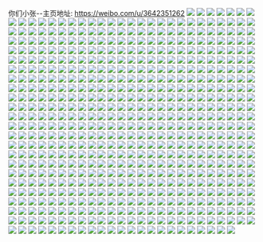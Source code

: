 你们小张--主页地址: https://weibo.com/u/3642351262 
![](https://wx4.sinaimg.cn/mw2000/d919de9ely1h9iopdka0nj20wi1lswrq.jpg) 
![](https://wx4.sinaimg.cn/mw2000/d919de9ely1h9iopeco3ej20wi1lsk3x.jpg) 
![](https://wx4.sinaimg.cn/mw2000/d919de9ely1h9iopf83y9j20wi1ls7fy.jpg) 
![](https://wx4.sinaimg.cn/mw2000/d919de9ely1h9iopg7lqmj20wi1ls7ft.jpg) 
![](https://wx4.sinaimg.cn/mw2000/d919de9ely1h9iopcw3saj20wi1lsam8.jpg) 
![](https://wx4.sinaimg.cn/mw2000/d919de9ely1h8t76ad8pej20wi17ck54.jpg) 
![](https://wx4.sinaimg.cn/mw2000/d919de9ely1h8t76a1gpej20wh17bdt7.jpg) 
![](https://wx4.sinaimg.cn/mw2000/d919de9ely1h8iuj8st7zj20nl0iv42o.jpg) 
![](https://wx4.sinaimg.cn/mw2000/d919de9ely1h8iuj92zuxj20md0hvgpm.jpg) 
![](https://wx4.sinaimg.cn/mw2000/d919de9ely1h8iuj9h9ohj20mh0hzdk1.jpg) 
![](https://wx4.sinaimg.cn/mw2000/d919de9ely1h8iuj9shrjj20nv0j30xk.jpg) 
![](https://wx4.sinaimg.cn/mw2000/d919de9ely1h8gilq0b5cj20wi17cqci.jpg) 
![](https://wx4.sinaimg.cn/mw2000/d919de9ely1h8gilqbrn5j213b1gfdve.jpg) 
![](https://wx4.sinaimg.cn/mw2000/d919de9ely1h8gilpoxhij21591j0h2z.jpg) 
![](https://wx4.sinaimg.cn/mw2000/d919de9ely1h8gilqp1m0j20yu1agnbd.jpg) 
![](https://wx4.sinaimg.cn/mw2000/d919de9ely1h8fe8vw58vj20wi0win6y.jpg) 
![](https://wx4.sinaimg.cn/mw2000/d919de9ely1h8fe8v9d6kj22c02c07wk.jpg) 
![](https://wx4.sinaimg.cn/mw2000/d919de9ely1h6njcntbbyj22c02c0x6p.jpg) 
![](https://wx4.sinaimg.cn/mw2000/d919de9ely1h6njcek4i7j22c02c0hdu.jpg) 
![](https://wx4.sinaimg.cn/mw2000/d919de9ely1h6njchrmhhj22c02c0e82.jpg) 
![](https://wx4.sinaimg.cn/mw2000/d919de9ely1h6njcio7bzj22c02c01ky.jpg) 
![](https://wx4.sinaimg.cn/mw2000/d919de9ely1h6njcgpxasj22c02c0u0y.jpg) 
![](https://wx4.sinaimg.cn/mw2000/d919de9ely1h6njcjgad9j22c02c0u0x.jpg) 
![](https://wx4.sinaimg.cn/mw2000/d919de9ely1h6njckebgpj22c02c04qq.jpg) 
![](https://wx4.sinaimg.cn/mw2000/d919de9ely1h6njcldm49j22c02c04qq.jpg) 
![](https://wx4.sinaimg.cn/mw2000/d919de9ely1h6njcfnc66j22c02c01ky.jpg) 
![](https://wx4.sinaimg.cn/mw2000/d919de9ely1h6njcm7nf8j22c02c0x6p.jpg) 
![](https://wx4.sinaimg.cn/mw2000/d919de9ely1h6njcmyd0kj22c02c0hdt.jpg) 
![](https://wx4.sinaimg.cn/mw2000/d919de9ely1h6njcopzflj22c02c01ky.jpg) 
![](https://wx4.sinaimg.cn/mw2000/d919de9ely1h61vrnkfl7j20u00u00so.jpg) 
![](https://wx4.sinaimg.cn/mw2000/d919de9ely1h5zgrwx03wj20v71557nh.jpg) 
![](https://wx4.sinaimg.cn/mw2000/d919de9ely1h5zgrwfd39j20wg16swzb.jpg) 
![](https://wx4.sinaimg.cn/mw2000/d919de9ely1h5zgrxajhrj20wi16uqoh.jpg) 
![](https://wx4.sinaimg.cn/mw2000/d919de9ely1h5zgrxo1a4j20wi16udyu.jpg) 
![](https://wx4.sinaimg.cn/mw2000/d919de9ely1h5x7mthfz5j22ax340am0.jpg) 
![](https://wx4.sinaimg.cn/mw2000/d919de9ely1h5x7msmj34j22bh340e83.jpg) 
![](https://wx4.sinaimg.cn/mw2000/d919de9ely1h5ki2mu240j20wi0wiwkr.jpg) 
![](https://wx4.sinaimg.cn/mw2000/d919de9ely1h5ki2mecqbj20wi0wik1p.jpg) 
![](https://wx4.sinaimg.cn/mw2000/d919de9ely1h5ki2lzssdj20wi0wiwnn.jpg) 
![](https://wx4.sinaimg.cn/mw2000/d919de9ely1h5ki2iq00dj20to144qeh.jpg) 
![](https://wx4.sinaimg.cn/mw2000/d919de9ely1h5fs33q5jzj20sg0lbdle.jpg) 
![](https://wx4.sinaimg.cn/mw2000/d919de9ely1h5elxcfd9tj20wi0iak23.jpg) 
![](https://wx4.sinaimg.cn/mw2000/d919de9ely1h5elxczuolj20wi0iak15.jpg) 
![](https://wx4.sinaimg.cn/mw2000/d919de9ely1h5elxdsta9j20wi0ia14u.jpg) 
![](https://wx4.sinaimg.cn/mw2000/d919de9ely1h5elxfdqdmj20wi0iana7.jpg) 
![](https://wx4.sinaimg.cn/mw2000/d919de9ely1h5elyxvso5j20lc0sg79g.jpg) 
![](https://wx4.sinaimg.cn/mw2000/d919de9ely1h5elxg3cj7j20wi0ia121.jpg) 
![](https://wx4.sinaimg.cn/mw2000/d919de9ely1h5elxjxz5lj20wi0iaalj.jpg) 
![](https://wx4.sinaimg.cn/mw2000/d919de9ely1h5elxhnpuij20wi0ian98.jpg) 
![](https://wx4.sinaimg.cn/mw2000/d919de9ely1h5elxir8c1j20wi0iaqen.jpg) 
![](https://wx4.sinaimg.cn/mw2000/d919de9ely1h5dlumgfzuj20wi0iaqa1.jpg) 
![](https://wx4.sinaimg.cn/mw2000/d919de9ely1h5dlun78h8j20wi0ian3c.jpg) 
![](https://wx4.sinaimg.cn/mw2000/d919de9ely1h5dluo1xqyj20wi0iawnj.jpg) 
![](https://wx4.sinaimg.cn/mw2000/d919de9ely1h5dluwqq5bj23402byhdv.jpg) 
![](https://wx4.sinaimg.cn/mw2000/d919de9ely1h5dlvb6ymoj23402bykjp.jpg) 
![](https://wx4.sinaimg.cn/mw2000/d919de9ely1h5dlvkkwqlj23402bynpf.jpg) 
![](https://wx4.sinaimg.cn/mw2000/d919de9ely1h5cgl5jl9sj20wf0hx41y.jpg) 
![](https://wx4.sinaimg.cn/mw2000/d919de9ely1h5cglbtej8j23402c0qv6.jpg) 
![](https://wx4.sinaimg.cn/mw2000/d919de9ely1h5cgkt3gcij234033ykjn.jpg) 
![](https://wx4.sinaimg.cn/mw2000/d919de9ely1h5b9vci5isj216a1keh1a.jpg) 
![](https://wx4.sinaimg.cn/mw2000/d919de9ely1h5b9vdo3jaj216h1krtol.jpg) 
![](https://wx4.sinaimg.cn/mw2000/d919de9ely1h5ank571fej20oe0wdn3e.jpg) 
![](https://wx4.sinaimg.cn/mw2000/d919de9ely1h3fm3eaoiwj22c02c0b2b.jpg) 
![](https://wx4.sinaimg.cn/mw2000/d919de9ely1h3fm3g7hf5j22c02c0b2a.jpg) 
![](https://wx4.sinaimg.cn/mw2000/d919de9ely1h3fm3joigwj23323324qr.jpg) 
![](https://wx4.sinaimg.cn/mw2000/d919de9ely1h0ox1l9lrrj20q70zf7e2.jpg) 
![](https://wx4.sinaimg.cn/mw2000/d919de9ely1h0ox1lnarrj20s311ik3q.jpg) 
![](https://wx4.sinaimg.cn/mw2000/d919de9ely1h0mmcabvzlj22c02c0npd.jpg) 
![](https://wx4.sinaimg.cn/mw2000/d919de9ely1h0eyt15brfj20wi1quqg8.jpg) 
![](https://wx4.sinaimg.cn/mw2000/d919de9ely1h0eyt0kcfsj20zg0zgn2y.jpg) 
![](https://wx4.sinaimg.cn/mw2000/d919de9ely1h0c84dc3bdj22c02c0u0x.jpg) 
![](https://wx4.sinaimg.cn/mw2000/d919de9ely1h0c84hfka9j22c02c04qq.jpg) 
![](https://wx4.sinaimg.cn/mw2000/d919de9ely1h0c84j3jwvj22c02c01ky.jpg) 
![](https://wx4.sinaimg.cn/mw2000/d919de9ely1h0c84en3spj22c02c0u0x.jpg) 
![](https://wx4.sinaimg.cn/mw2000/d919de9ely1h0c84fzkvsj22c02c0x6p.jpg) 
![](https://wx4.sinaimg.cn/mw2000/d919de9ely1h0c7vjmol8j22c02c0b2b.jpg) 
![](https://wx4.sinaimg.cn/mw2000/d919de9ely1gytto6yobkj22c02c0b2a.jpg) 
![](https://wx4.sinaimg.cn/mw2000/d919de9ely1gytto7xrj1j22c02c0e82.jpg) 
![](https://wx4.sinaimg.cn/mw2000/d919de9ely1gytto90lvnj22c02c0b2a.jpg) 
![](https://wx4.sinaimg.cn/mw2000/d919de9ely1gytto9sc2tj22c02c0hdt.jpg) 
![](https://wx4.sinaimg.cn/mw2000/d919de9ely1gyttoahlx1j22c02c0e81.jpg) 
![](https://wx4.sinaimg.cn/mw2000/d919de9ely1gyttobb94fj22c02c0u0x.jpg) 
![](https://wx4.sinaimg.cn/mw2000/d919de9ely1gyttocj9rzj22c02c0u0x.jpg) 
![](https://wx4.sinaimg.cn/mw2000/d919de9ely1gyttof6st8j22c02c0qv6.jpg) 
![](https://wx4.sinaimg.cn/mw2000/d919de9ely1gyttodz6msj22c02c0hdu.jpg) 
![](https://wx4.sinaimg.cn/mw2000/d919de9ely1gytto5x0ekj22c02c07wi.jpg) 
![](https://wx4.sinaimg.cn/mw2000/d919de9ely1gyttog4g8rj22c02c04qq.jpg) 
![](https://wx4.sinaimg.cn/mw2000/d919de9ely1gyttohluc5j22c02c0u0y.jpg) 
![](https://wx4.sinaimg.cn/mw2000/d919de9ely1gyttoiiln3j22c02c0b2a.jpg) 
![](https://wx4.sinaimg.cn/mw2000/d919de9ely1gy1y25z3jjj22c033ykjl.jpg) 
![](https://wx4.sinaimg.cn/mw2000/d919de9ely1gy0n61q0gij22c02c0e81.jpg) 
![](https://wx4.sinaimg.cn/mw2000/d919de9ely1gy0n62kdj8j22c02c0qv5.jpg) 
![](https://wx4.sinaimg.cn/mw2000/d919de9ely1gy0n6691byj20wi0wwthq.jpg) 
![](https://wx4.sinaimg.cn/mw2000/d919de9ely1gy0n68yut1j20vl163gwq.jpg) 
![](https://wx4.sinaimg.cn/mw2000/d919de9ely1gy0n68ju92j20v9162tk6.jpg) 
![](https://wx4.sinaimg.cn/mw2000/d919de9ely1gy0n72pponj20wi0widot.jpg) 
![](https://wx4.sinaimg.cn/mw2000/d919de9ely1gxzowkc9stj234022nnpe.jpg) 
![](https://wx4.sinaimg.cn/mw2000/d919de9ely1gxzowmf6xhj222o3401kz.jpg) 
![](https://wx4.sinaimg.cn/mw2000/d919de9ely1gxzowo3kpnj234022okjm.jpg) 
![](https://wx4.sinaimg.cn/mw2000/d919de9ely1gxzowpsu0uj220f340u0y.jpg) 
![](https://wx4.sinaimg.cn/mw2000/d919de9ely1gxp8sdhou6j234022okjm.jpg) 
![](https://wx4.sinaimg.cn/mw2000/d919de9ely1gxjeco2c0aj22c02c0npe.jpg) 
![](https://wx4.sinaimg.cn/mw2000/d919de9ely1gxjecpsb5ij22c02c0npe.jpg) 
![](https://wx4.sinaimg.cn/mw2000/d919de9ely1gxjecla43hj22c02c04qr.jpg) 
![](https://wx4.sinaimg.cn/mw2000/d919de9ely1gxjecp3o67j22c02c0npd.jpg) 
![](https://wx4.sinaimg.cn/mw2000/d919de9ely1gxjecmf5m5j22c02c0u0y.jpg) 
![](https://wx4.sinaimg.cn/mw2000/d919de9ely1gxjecqxpzvj22c02c0u0x.jpg) 
![](https://wx4.sinaimg.cn/mw2000/d919de9ely1gxjecseuwvj22c02c0e82.jpg) 
![](https://wx4.sinaimg.cn/mw2000/d919de9ely1gxjectsz2sj22c02c0hdu.jpg) 
![](https://wx4.sinaimg.cn/mw2000/d919de9ely1gxjecut4vuj22c02c01kz.jpg) 
![](https://wx4.sinaimg.cn/mw2000/d919de9ely1gxjecvj8vfj22c02c0x6p.jpg) 
![](https://wx4.sinaimg.cn/mw2000/d919de9ely1gxjecxac39j22c02c0u0y.jpg) 
![](https://wx4.sinaimg.cn/mw2000/d919de9ely1gxjecyesyqj22c02c0qv6.jpg) 
![](https://wx4.sinaimg.cn/mw2000/d919de9ely1gxjecz65thj22c02c0hdt.jpg) 
![](https://wx4.sinaimg.cn/mw2000/d919de9ely1gxjeczx9ivj22c02c0hdu.jpg) 
![](https://wx4.sinaimg.cn/mw2000/d919de9ely1gxjed0k80pj22c02c0hdt.jpg) 
![](https://wx4.sinaimg.cn/mw2000/d919de9ely1gxjed1dcfnj22c02c0hdu.jpg) 
![](https://wx4.sinaimg.cn/mw2000/d919de9ely1gxjed22nuaj22c02c0qv6.jpg) 
![](https://wx4.sinaimg.cn/mw2000/d919de9ely1gx6qf04o8sj20te0tetbh.jpg) 
![](https://wx4.sinaimg.cn/mw2000/d919de9ely1gx6qf0tfmsj22c02c01ky.jpg) 
![](https://wx4.sinaimg.cn/mw2000/d919de9ely1gx6qfcysh2j20v90v910v.jpg) 
![](https://wx4.sinaimg.cn/mw2000/d919de9ely1gx6qfd5dv0j20hi0hjq52.jpg) 
![](https://wx4.sinaimg.cn/mw2000/d919de9ely1gx6qfdes7zj20h30h2di4.jpg) 
![](https://wx4.sinaimg.cn/mw2000/d919de9ely1gx6qfdtzs0j20h20h2go2.jpg) 
![](https://wx4.sinaimg.cn/mw2000/d919de9ely1gx6qfe11t9j20gd0gdq4s.jpg) 
![](https://wx4.sinaimg.cn/mw2000/d919de9ely1gx6qfe7qzgj20g50g5mzb.jpg) 
![](https://wx4.sinaimg.cn/mw2000/d919de9ely1gx6qfeefgqj20hp0hpq5p.jpg) 
![](https://wx4.sinaimg.cn/mw2000/d919de9ely1gx6qezlfcaj22c02c01kz.jpg) 
![](https://wx4.sinaimg.cn/mw2000/d919de9ely1gx6qf1k6ppj22c02c0npe.jpg) 
![](https://wx4.sinaimg.cn/mw2000/d919de9ely1gx6qf2b21dj22c02c04qq.jpg) 
![](https://wx4.sinaimg.cn/mw2000/d919de9ely1gx6qf3vedrj22c02c01l0.jpg) 
![](https://wx4.sinaimg.cn/mw2000/d919de9ely1gx6qf4vbrbj22c02c07wi.jpg) 
![](https://wx4.sinaimg.cn/mw2000/d919de9ely1gx6qf5vn00j22c02c0hdu.jpg) 
![](https://wx4.sinaimg.cn/mw2000/d919de9ely1gx6qf8khbhj22c02c0b2a.jpg) 
![](https://wx4.sinaimg.cn/mw2000/d919de9ely1gx6qf9wsgvj22c02c0qv5.jpg) 
![](https://wx4.sinaimg.cn/mw2000/d919de9ely1gx6qfbyafwj22c02c04qq.jpg) 
![](https://wx4.sinaimg.cn/mw2000/d919de9ely1gx5lqxuotoj20wi17ctfs.jpg) 
![](https://wx4.sinaimg.cn/mw2000/d919de9ely1gx5lqxjbk2j22c033yqv5.jpg) 
![](https://wx4.sinaimg.cn/mw2000/d919de9ely1gx3zk1mqjxj227g27g7wi.jpg) 
![](https://wx4.sinaimg.cn/mw2000/d919de9ely1gwsxsiz92jj20pi0piahn.jpg) 
![](https://wx4.sinaimg.cn/mw2000/d919de9ely1gwsxsi7mfoj20gd0gdq5v.jpg) 
![](https://wx4.sinaimg.cn/mw2000/d919de9ely1gwsxshx5k6j216c16ch0b.jpg) 
![](https://wx4.sinaimg.cn/mw2000/d919de9ely1gwsxsiolx8j21t41t4hdt.jpg) 
![](https://wx4.sinaimg.cn/mw2000/d919de9ely1gwsxsp2ibpj21o01o01kx.jpg) 
![](https://wx4.sinaimg.cn/mw2000/d919de9ely1gwsxspkqqgj21o01oc4qp.jpg) 
![](https://wx4.sinaimg.cn/mw2000/d919de9ely1gwsxspx2aej21o01o0h9t.jpg) 
![](https://wx4.sinaimg.cn/mw2000/d919de9ely1gwsxskgpfsj22c02c07wj.jpg) 
![](https://wx4.sinaimg.cn/mw2000/d919de9ely1gwsxsls5ygj22c02c0kjm.jpg) 
![](https://wx4.sinaimg.cn/mw2000/d919de9ely1gwsxsmsdw6j22c02c0b2a.jpg) 
![](https://wx4.sinaimg.cn/mw2000/d919de9ely1gwsxsnzqiwj22c02c0e82.jpg) 
![](https://wx4.sinaimg.cn/mw2000/d919de9ely1gwbkxjftwkj20xg0xh464.jpg) 
![](https://wx4.sinaimg.cn/mw2000/d919de9ely1gwbkxjr701j2156156tli.jpg) 
![](https://wx4.sinaimg.cn/mw2000/d919de9ely1gwbkxj6x7cj215u15u7hv.jpg) 
![](https://wx4.sinaimg.cn/mw2000/003YuVX0ly1gvf6i4cplqj61o01o0b2902.jpg) 
![](https://wx4.sinaimg.cn/mw2000/003YuVX0ly1gv4m2tupnxj62c02c0hdu02.jpg) 
![](https://wx4.sinaimg.cn/mw2000/003YuVX0ly1gv4m2vg9s0j62c02c07wj02.jpg) 
![](https://wx4.sinaimg.cn/mw2000/003YuVX0ly1gv4m2yfzpzj62c02c0b2b02.jpg) 
![](https://wx4.sinaimg.cn/mw2000/003YuVX0ly1gv4m3cnaakj62c02c04qq02.jpg) 
![](https://wx4.sinaimg.cn/mw2000/003YuVX0ly1gv4m2sc3mej62c02c01ky02.jpg) 
![](https://wx4.sinaimg.cn/mw2000/003YuVX0ly1gv4m3g5pzbj62c02c0x6p02.jpg) 
![](https://wx4.sinaimg.cn/mw2000/003YuVX0ly1gv4m3khzo7j62c02c0hdu02.jpg) 
![](https://wx4.sinaimg.cn/mw2000/003YuVX0ly1gv4m3z55djj62c02c0u0y02.jpg) 
![](https://wx4.sinaimg.cn/mw2000/003YuVX0ly1gv4m3sbiqrj62c02c04qq02.jpg) 
![](https://wx4.sinaimg.cn/mw2000/003YuVX0ly1gv3lmf5j4rj60in0imtcn02.jpg) 
![](https://wx4.sinaimg.cn/mw2000/d919de9ely1gv3lmfzuo8j216s16stqb.jpg) 
![](https://wx4.sinaimg.cn/mw2000/003YuVX0ly1gv3lmgbizsj60fe0feq5o02.jpg) 
![](https://wx4.sinaimg.cn/mw2000/003YuVX0ly1gv3lmejfv8j60nh0hgq7002.jpg) 
![](https://wx4.sinaimg.cn/mw2000/003YuVX0ly1gv3d5v9lrrj62c02c0u0y02.jpg) 
![](https://wx4.sinaimg.cn/mw2000/003YuVX0ly1guoisin6h2j62c02c0x6p02.jpg) 
![](https://wx4.sinaimg.cn/mw2000/003YuVX0ly1guoisjagnsj61q51q51kx02.jpg) 
![](https://wx4.sinaimg.cn/mw2000/003YuVX0ly1guoishd3xnj60gu0gumxm02.jpg) 
![](https://wx4.sinaimg.cn/mw2000/003YuVX0ly1gugh2ak4qej61o01o0axl02.jpg) 
![](https://wx4.sinaimg.cn/mw2000/003YuVX0ly1gugh2avwocj61g51g5atw02.jpg) 
![](https://wx4.sinaimg.cn/mw2000/d919de9ely1gu62fk88y6j20ku0ku77o.jpg) 
![](https://wx4.sinaimg.cn/mw2000/d919de9ely1gu62fjsi1tj20qn0qn435.jpg) 
![](https://wx4.sinaimg.cn/mw2000/d919de9ely1gts8ek628pj20cz0cz766.jpg) 
![](https://wx4.sinaimg.cn/mw2000/d919de9ely1gts8ejwnw9j20ls0mk77p.jpg) 
![](https://wx4.sinaimg.cn/mw2000/d919de9ely1gts8ejn8u0j21o01o07rv.jpg) 
![](https://wx4.sinaimg.cn/mw2000/d919de9ely1gts8ep0x28j20u00u0ju1.jpg) 
![](https://wx4.sinaimg.cn/mw2000/d919de9ely1gtk5x3n5y2j22c02c0qv6.jpg) 
![](https://wx4.sinaimg.cn/mw2000/d919de9ely1gtk5wyslyqj22c02c0hdu.jpg) 
![](https://wx4.sinaimg.cn/mw2000/d919de9ely1gtk5x18c7sj20u60u6jzt.jpg) 
![](https://wx4.sinaimg.cn/mw2000/d919de9ely1gtk5x3ywwdj20v90v9ahq.jpg) 
![](https://wx4.sinaimg.cn/mw2000/d919de9ely1gtk5x5e9p7j22c02c01ky.jpg) 
![](https://wx4.sinaimg.cn/mw2000/d919de9ely1gtk5x6if3wj22c02c0e82.jpg) 
![](https://wx4.sinaimg.cn/mw2000/d919de9ely1gtk5x4j92zj22c02c0npe.jpg) 
![](https://wx4.sinaimg.cn/mw2000/d919de9ely1gtk5wt6p84j22c02c0npe.jpg) 
![](https://wx4.sinaimg.cn/mw2000/d919de9ely1gtk5wuf2rij22c02c07wi.jpg) 
![](https://wx4.sinaimg.cn/mw2000/d919de9ely1gtk5wvkc0zj22c02c0b2a.jpg) 
![](https://wx4.sinaimg.cn/mw2000/d919de9ely1gtk5wwnsitj22c02c0b2a.jpg) 
![](https://wx4.sinaimg.cn/mw2000/d919de9ely1gtk5wxpipuj22c02c0hdu.jpg) 
![](https://wx4.sinaimg.cn/mw2000/d919de9ely1gskx1kfhsjj21iy1iyb29.jpg) 
![](https://wx4.sinaimg.cn/mw2000/d919de9ely1gskx1nb9o2j21ww2g8x6p.jpg) 
![](https://wx4.sinaimg.cn/mw2000/d919de9ely1gskx1prmm5j22c02c0u0x.jpg) 
![](https://wx4.sinaimg.cn/mw2000/d919de9ely1gskx1iwfdgj22c02c0e82.jpg) 
![](https://wx4.sinaimg.cn/mw2000/d919de9ely1gseglvee6vj21o01o04qp.jpg) 
![](https://wx4.sinaimg.cn/mw2000/d919de9ely1gseglxpp9cj22c02c0kjl.jpg) 
![](https://wx4.sinaimg.cn/mw2000/d919de9ely1gsegluksbcj21o01o04qp.jpg) 
![](https://wx4.sinaimg.cn/mw2000/d919de9ely1gseglzghx8j22c02c0e82.jpg) 
![](https://wx4.sinaimg.cn/mw2000/d919de9ely1gsegm15txfj22c02c0e82.jpg) 
![](https://wx4.sinaimg.cn/mw2000/d919de9ely1gsegm2k4rfj21o01o01kx.jpg) 
![](https://wx4.sinaimg.cn/mw2000/d919de9ely1gsdbuhtl8zj20v915pn70.jpg) 
![](https://wx4.sinaimg.cn/mw2000/d919de9ely1gsdbuhda3uj20v915pn7d.jpg) 
![](https://wx4.sinaimg.cn/mw2000/d919de9ely1gsdbui5xxkj20v90v97bq.jpg) 
![](https://wx4.sinaimg.cn/mw2000/d919de9ely1gsdbukk2fjj22c02c01kz.jpg) 
![](https://wx4.sinaimg.cn/mw2000/d919de9ely1gsdbumqkjtj22c02c0x6q.jpg) 
![](https://wx4.sinaimg.cn/mw2000/d919de9ely1gsdbvhq6crj22c02c01ky.jpg) 
![](https://wx4.sinaimg.cn/mw2000/d919de9ely1gr5fwvr7qaj2340225qv7.jpg) 
![](https://wx4.sinaimg.cn/mw2000/d919de9ely1gr5fwudkloj234022ohdv.jpg) 
![](https://wx4.sinaimg.cn/mw2000/d919de9ely1gr5fwxc80hj234023he83.jpg) 
![](https://wx4.sinaimg.cn/mw2000/d919de9ely1gr5fwykwxcj2340245e84.jpg) 
![](https://wx4.sinaimg.cn/mw2000/d919de9ely1gqp7nq2i9bj20u00u0110.jpg) 
![](https://wx4.sinaimg.cn/mw2000/d919de9ely1gqp7nqszbnj20u00u0129.jpg) 
![](https://wx4.sinaimg.cn/mw2000/d919de9ely1gqp7nr9e8xj20u00u0wnh.jpg) 
![](https://wx4.sinaimg.cn/mw2000/d919de9ely1gqp7notgl4j20u00u00y6.jpg) 
![](https://wx4.sinaimg.cn/mw2000/d919de9ely1gqp7nrmmt2j20u00u0k0g.jpg) 
![](https://wx4.sinaimg.cn/mw2000/d919de9ely1gqp7ns8x61j20u00u0ags.jpg) 
![](https://wx4.sinaimg.cn/mw2000/d919de9ely1gqoqr6gp95j21fl1flkeg.jpg) 
![](https://wx4.sinaimg.cn/mw2000/d919de9ely1gqibpudaypj22c02c0qv6.jpg) 
![](https://wx4.sinaimg.cn/mw2000/d919de9ely1gqibpv4ll4j22c02c0hdt.jpg) 
![](https://wx4.sinaimg.cn/mw2000/d919de9ely1gqibpwurf5j22c02c0npd.jpg) 
![](https://wx4.sinaimg.cn/mw2000/d919de9ely1gqibpyzx4aj23402by1kz.jpg) 
![](https://wx4.sinaimg.cn/mw2000/d919de9ely1gqibpt5ftqj23402by4qr.jpg) 
![](https://wx4.sinaimg.cn/mw2000/d919de9ely1gqibpzz4msj23402byqv6.jpg) 
![](https://wx4.sinaimg.cn/mw2000/d919de9ely1gqhwh3hcw7j20u00u0jwq.jpg) 
![](https://wx4.sinaimg.cn/mw2000/d919de9ely1gqhwh56ap6j20u00u0k0c.jpg) 
![](https://wx4.sinaimg.cn/mw2000/d919de9ely1gqewep7x5bj22ae2zt7wj.jpg) 
![](https://wx4.sinaimg.cn/mw2000/d919de9ely1gqewesompzj22c03401l0.jpg) 
![](https://wx4.sinaimg.cn/mw2000/d919de9ely1gqewelll83j234033ykjn.jpg) 
![](https://wx4.sinaimg.cn/mw2000/d919de9ely1gqd1inpd9yj20u00u0tit.jpg) 
![](https://wx4.sinaimg.cn/mw2000/d919de9ely1gqd1iojv1yj20u00u0ag8.jpg) 
![](https://wx4.sinaimg.cn/mw2000/d919de9ely1go4r1u21tdj22c033yx6s.jpg) 
![](https://wx4.sinaimg.cn/mw2000/d919de9ely1go4r1vas0xj22c033yqv8.jpg) 
![](https://wx4.sinaimg.cn/mw2000/d919de9ely1go4r1wmsonj22c033ynpf.jpg) 
![](https://wx4.sinaimg.cn/mw2000/d919de9ely1go4r1xv55vj22c033yu10.jpg) 
![](https://wx4.sinaimg.cn/mw2000/d919de9ely1go4r1rlzz3j22c033y4qs.jpg) 
![](https://wx4.sinaimg.cn/mw2000/d919de9ely1go4r1z92wuj22c033yqv7.jpg) 
![](https://wx4.sinaimg.cn/mw2000/d919de9ely1go1cbvq88tj22c02c0kjn.jpg) 
![](https://wx4.sinaimg.cn/mw2000/d919de9ely1go1cbrqlo6j22c02c04qq.jpg) 
![](https://wx4.sinaimg.cn/mw2000/d919de9ely1go1cbsuq5mj22c02efu0z.jpg) 
![](https://wx4.sinaimg.cn/mw2000/d919de9ely1go1cbw9cblj20v914k7s0.jpg) 
![](https://wx4.sinaimg.cn/mw2000/d919de9ely1go1cbp9vrzj22c02c0qv5.jpg) 
![](https://wx4.sinaimg.cn/mw2000/d919de9ely1go1cbwzbznj22c02c04qq.jpg) 
![](https://wx4.sinaimg.cn/mw2000/d919de9ely1go1cbxsdfej22c02c0kjm.jpg) 
![](https://wx4.sinaimg.cn/mw2000/d919de9ely1go1cbykbcoj22c02c0qv5.jpg) 
![](https://wx4.sinaimg.cn/mw2000/d919de9ely1go1cbzf6cgj22c02c0kjn.jpg) 
![](https://wx4.sinaimg.cn/mw2000/d919de9ely1go1cc1el32j2296296kjn.jpg) 
![](https://wx4.sinaimg.cn/mw2000/d919de9ely1go1cc2gprej22c02c0npe.jpg) 
![](https://wx4.sinaimg.cn/mw2000/d919de9ely1go1cc32owoj20v80uz497.jpg) 
![](https://wx4.sinaimg.cn/mw2000/d919de9ely1go1cc3k8vfj22c02c0u0x.jpg) 
![](https://wx4.sinaimg.cn/mw2000/d919de9ely1go1cc4b4dbj22c02c0qv5.jpg) 
![](https://wx4.sinaimg.cn/mw2000/d919de9ely1go1cc5gfwzj22c02c04qq.jpg) 
![](https://wx4.sinaimg.cn/mw2000/d919de9ely1go1cdwl9cpj22c0340b2b.jpg) 
![](https://wx4.sinaimg.cn/mw2000/d919de9ely1go1cdy0z97j20v90fxjxp.jpg) 
![](https://wx4.sinaimg.cn/mw2000/d919de9ely1go1cdyl6byj22c02c07wh.jpg) 
![](https://wx4.sinaimg.cn/mw2000/d919de9ely1go1bgweeknj21kk0vz7ve.jpg) 
![](https://wx4.sinaimg.cn/mw2000/d919de9ely1go1bgww0ypj21ko0vktnq.jpg) 
![](https://wx4.sinaimg.cn/mw2000/d919de9ely1go1bgxh1foj21io0ugtgn.jpg) 
![](https://wx4.sinaimg.cn/mw2000/d919de9ely1go1bgy58ysj23401qyu0y.jpg) 
![](https://wx4.sinaimg.cn/mw2000/d919de9ely1go1bgvuxmqj23401qykjl.jpg) 
![](https://wx4.sinaimg.cn/mw2000/d919de9ely1go1bgz2490j23401qy4qq.jpg) 
![](https://wx4.sinaimg.cn/mw2000/d919de9ely1gnynn4l90kj20u00u0458.jpg) 
![](https://wx4.sinaimg.cn/mw2000/d919de9ely1gnynn64zduj20u00u0doh.jpg) 
![](https://wx4.sinaimg.cn/mw2000/d919de9ely1gnynn6j3gpj20u00ujdnq.jpg) 
![](https://wx4.sinaimg.cn/mw2000/d919de9ely1gnynn6w5wbj20u00u0jyp.jpg) 
![](https://wx4.sinaimg.cn/mw2000/d919de9ely1gnynn79ypaj20u00u04br.jpg) 
![](https://wx4.sinaimg.cn/mw2000/d919de9ely1gnynn7lwimj20u00u07ch.jpg) 
![](https://wx4.sinaimg.cn/mw2000/d919de9ely1gnsr16pe09j21o01o0u0x.jpg) 
![](https://wx4.sinaimg.cn/mw2000/d919de9ely1gnsr17avkoj21o01o0kjl.jpg) 
![](https://wx4.sinaimg.cn/mw2000/d919de9ely1gnsr15ynipj21o01o0e81.jpg) 
![](https://wx4.sinaimg.cn/mw2000/d919de9ely1gnocyxynlfj21o01o0b29.jpg) 
![](https://wx4.sinaimg.cn/mw2000/d919de9ely1gne5kilr0uj225f2237wh.jpg) 
![](https://wx4.sinaimg.cn/mw2000/d919de9ely1gne5kizw6qj20v80vw0xq.jpg) 
![](https://wx4.sinaimg.cn/mw2000/d919de9ely1gne5kjiyhjj21ub1ua1kx.jpg) 
![](https://wx4.sinaimg.cn/mw2000/d919de9ely1gne5kk8p2rj21xp1xo1kx.jpg) 
![](https://wx4.sinaimg.cn/mw2000/d919de9ely1gne5kkypr7j22c02c0u0x.jpg) 
![](https://wx4.sinaimg.cn/mw2000/d919de9ely1gne5klt22bj22c02c0kjl.jpg) 
![](https://wx4.sinaimg.cn/mw2000/d919de9ely1gne5l5wk0hj22c02c01ky.jpg) 
![](https://wx4.sinaimg.cn/mw2000/d919de9ely1gne5kwnemcj22c02c0npd.jpg) 
![](https://wx4.sinaimg.cn/mw2000/d919de9ely1gne5ky85lbj22c02c0qv5.jpg) 
![](https://wx4.sinaimg.cn/mw2000/d919de9ely1gne5ko24uvj22c02c0qv5.jpg) 
![](https://wx4.sinaimg.cn/mw2000/d919de9ely1gne5kpdzduj22c02c0e81.jpg) 
![](https://wx4.sinaimg.cn/mw2000/d919de9ely1gne5kq1w3aj22c02c04qp.jpg) 
![](https://wx4.sinaimg.cn/mw2000/d919de9ely1gne5khx4n4j22c02c04qp.jpg) 
![](https://wx4.sinaimg.cn/mw2000/d919de9ely1gne5kr0szsj22c02c0b29.jpg) 
![](https://wx4.sinaimg.cn/mw2000/d919de9ely1gne5krw4csj22c02c0e81.jpg) 
![](https://wx4.sinaimg.cn/mw2000/d919de9ely1gne5ksu0qwj22c02c0e81.jpg) 
![](https://wx4.sinaimg.cn/mw2000/d919de9ely1gne5ktx8tjj22c02c0x6p.jpg) 
![](https://wx4.sinaimg.cn/mw2000/d919de9ely1gne5kvh1t6j22c02c07wh.jpg) 
![](https://wx4.sinaimg.cn/mw2000/d919de9ely1gnbu8pyhamj21o01o04qp.jpg) 
![](https://wx4.sinaimg.cn/mw2000/d919de9ely1gnbu8qlwjcj20t60t6wkx.jpg) 
![](https://wx4.sinaimg.cn/mw2000/d919de9ely1gnbu8r6917j220x1q01kx.jpg) 
![](https://wx4.sinaimg.cn/mw2000/d919de9ely1gnbu8t4156j21vu1mpu0s.jpg) 
![](https://wx4.sinaimg.cn/mw2000/d919de9ely1gn8dirv5x7j21g51o0nkt.jpg) 
![](https://wx4.sinaimg.cn/mw2000/d919de9ely1gn8dirftcpj21o01o01kx.jpg) 
![](https://wx4.sinaimg.cn/mw2000/d919de9ely1gn2lenerhtj22c02c0npd.jpg) 
![](https://wx4.sinaimg.cn/mw2000/d919de9ely1gn2leoyc4pj21o01o01kx.jpg) 
![](https://wx4.sinaimg.cn/mw2000/d919de9ely1gn2lemys1tj21be1bd7jz.jpg) 
![](https://wx4.sinaimg.cn/mw2000/d919de9ely1gme9cvr7jjj20v90ha42w.jpg) 
![](https://wx4.sinaimg.cn/mw2000/d919de9ely1gme9cw2g8sj20wi0hutd5.jpg) 
![](https://wx4.sinaimg.cn/mw2000/d919de9ely1gme9cxjf33j22c02c0x6p.jpg) 
![](https://wx4.sinaimg.cn/mw2000/d919de9ely1gme9cy8j0hj22c02c0npd.jpg) 
![](https://wx4.sinaimg.cn/mw2000/d919de9ely1gme9cz4f5dj22c02c0kjm.jpg) 
![](https://wx4.sinaimg.cn/mw2000/d919de9ely1gme9d0ts77j22c03401kz.jpg) 
![](https://wx4.sinaimg.cn/mw2000/d919de9ely1gmat3rwqkbj22c02c0u11.jpg) 
![](https://wx4.sinaimg.cn/mw2000/d919de9ely1gmat3ucsuxj22c02c0hdx.jpg) 
![](https://wx4.sinaimg.cn/mw2000/d919de9ely1gmat3wk9azj22c02c0kjp.jpg) 
![](https://wx4.sinaimg.cn/mw2000/d919de9ely1gmat3y01lrj22c02c04qt.jpg) 
![](https://wx4.sinaimg.cn/mw2000/d919de9ely1gmat3yn124j20h20h2n00.jpg) 
![](https://wx4.sinaimg.cn/mw2000/d919de9ely1gmat40c0poj22c02c0nph.jpg) 
![](https://wx4.sinaimg.cn/mw2000/d919de9ely1gmat41swnnj22c02c0u10.jpg) 
![](https://wx4.sinaimg.cn/mw2000/d919de9ely1gmat44o63jj22c02c0u10.jpg) 
![](https://wx4.sinaimg.cn/mw2000/d919de9ely1gmat472pqmj22c02c0hdx.jpg) 
![](https://wx4.sinaimg.cn/mw2000/d919de9ely1gmat3p1aonj22c02c0b2d.jpg) 
![](https://wx4.sinaimg.cn/mw2000/d919de9ely1gmat47q4cvj20ha0ha0vo.jpg) 
![](https://wx4.sinaimg.cn/mw2000/d919de9ely1gmat48v1zhj22bz2bz4qu.jpg) 
![](https://wx4.sinaimg.cn/mw2000/d919de9ely1gm8iwgubm9j22c02d4u0x.jpg) 
![](https://wx4.sinaimg.cn/mw2000/d919de9ely1gm8iwi06cvj22c02cgqv5.jpg) 
![](https://wx4.sinaimg.cn/mw2000/d919de9ely1gm8iwiqxeuj22c02c0u0x.jpg) 
![](https://wx4.sinaimg.cn/mw2000/d919de9ely1gm8iwjm1xxj22c02c0hdu.jpg) 
![](https://wx4.sinaimg.cn/mw2000/d919de9ely1glk6poilqtj21f21f2anu.jpg) 
![](https://wx4.sinaimg.cn/mw2000/d919de9ely1glk6pouulfj21r01r0ni4.jpg) 
![](https://wx4.sinaimg.cn/mw2000/d919de9ely1glk6pp5ywkj21p01p0wy5.jpg) 
![](https://wx4.sinaimg.cn/mw2000/d919de9ely1glk6pskwm4j22c02c01kz.jpg) 
![](https://wx4.sinaimg.cn/mw2000/d919de9ely1glk6pqf6dqj22c02c0000.jpg) 
![](https://wx4.sinaimg.cn/mw2000/d919de9ely1glk6prfwilj22c02c0u0y.jpg) 
![](https://wx4.sinaimg.cn/mw2000/d919de9ely1gleh861qzxj21o02804qp.jpg) 
![](https://wx4.sinaimg.cn/mw2000/d919de9ely1gl7iuxr1naj22c0340u0y.jpg) 
![](https://wx4.sinaimg.cn/mw2000/d919de9ely1gl7iuyps93j22c03407wj.jpg) 
![](https://wx4.sinaimg.cn/mw2000/d919de9ely1gl7iuzumqjj22c0340x6q.jpg) 
![](https://wx4.sinaimg.cn/mw2000/d919de9ely1gl7iv0r8xaj22c0340qv6.jpg) 
![](https://wx4.sinaimg.cn/mw2000/d919de9ely1gl7iv1n352j21o02804qq.jpg) 
![](https://wx4.sinaimg.cn/mw2000/d919de9ely1gl7ivb9fhkj22c02c0e82.jpg) 
![](https://wx4.sinaimg.cn/mw2000/d919de9ely1gl7iv2a6eqj22c02c0u0x.jpg) 
![](https://wx4.sinaimg.cn/mw2000/d919de9ely1gl7iv5b7v3j22c02c07wi.jpg) 
![](https://wx4.sinaimg.cn/mw2000/d919de9ely1gl7iuwv0b5j22c02c0hdu.jpg) 
![](https://wx4.sinaimg.cn/mw2000/d919de9ely1gl7iv79ye4j22c02c0u0x.jpg) 
![](https://wx4.sinaimg.cn/mw2000/d919de9ely1gl7iv8zmldj22c02c0e81.jpg) 
![](https://wx4.sinaimg.cn/mw2000/d919de9ely1gl7iva60f7j22c02c0npe.jpg) 
![](https://wx4.sinaimg.cn/mw2000/d919de9ely1gl7ivc1synj22c02c0npe.jpg) 
![](https://wx4.sinaimg.cn/mw2000/d919de9ely1gl7iv6d4yfj22c02c0b2a.jpg) 
![](https://wx4.sinaimg.cn/mw2000/d919de9ely1gl7ivd62huj22c02c0qv7.jpg) 
![](https://wx4.sinaimg.cn/mw2000/d919de9ely1gl7ivecohej22c02c0hdu.jpg) 
![](https://wx4.sinaimg.cn/mw2000/d919de9ely1gl7ivgef0vj22c02c01ky.jpg) 
![](https://wx4.sinaimg.cn/mw2000/d919de9ely1gky7d4kbr0j216o1kw1kx.jpg) 
![](https://wx4.sinaimg.cn/mw2000/d919de9ely1gky7d3ovqyj21521ir4qp.jpg) 
![](https://wx4.sinaimg.cn/mw2000/d919de9ely1gky7d4xpngj216a1ke7wh.jpg) 
![](https://wx4.sinaimg.cn/mw2000/d919de9ely1gky7d5d383j21611k2kgx.jpg) 
![](https://wx4.sinaimg.cn/mw2000/d919de9ely1gky7d5o4v3j214s1iear4.jpg) 
![](https://wx4.sinaimg.cn/mw2000/d919de9ely1gky7d5ysx2j215h1jbndn.jpg) 
![](https://wx4.sinaimg.cn/mw2000/d919de9ely1gkq5g3s7x0j21o029a7wh.jpg) 
![](https://wx4.sinaimg.cn/mw2000/d919de9ely1gkq5g8lge7j21o02aae81.jpg) 
![](https://wx4.sinaimg.cn/mw2000/d919de9ely1gkq5gdqujkj21o0280e81.jpg) 
![](https://wx4.sinaimg.cn/mw2000/d919de9ely1gkq5gjnab7j21o029y7wh.jpg) 
![](https://wx4.sinaimg.cn/mw2000/d919de9ely1gkq5gnhjkjj21o029e4qp.jpg) 
![](https://wx4.sinaimg.cn/mw2000/d919de9ely1gkq5grss04j21o02aib29.jpg) 
![](https://wx4.sinaimg.cn/mw2000/d919de9ely1gkq5gwaiy6j21le290b29.jpg) 
![](https://wx4.sinaimg.cn/mw2000/d919de9ely1gkq5h1z72cj21o02aab29.jpg) 
![](https://wx4.sinaimg.cn/mw2000/d919de9ely1gkq5h88oiyj21o02behdt.jpg) 
![](https://wx4.sinaimg.cn/mw2000/d919de9ely1gkq5fzm9wkj21o0280e81.jpg) 
![](https://wx4.sinaimg.cn/mw2000/d919de9ely1gkmo799quaj22381zeqv8.jpg) 
![](https://wx4.sinaimg.cn/mw2000/d919de9ely1gkmo741g2qj22c027c4qu.jpg) 
![](https://wx4.sinaimg.cn/mw2000/d919de9ely1gkmo7arb1xj21o0280x6s.jpg) 
![](https://wx4.sinaimg.cn/mw2000/d919de9ely1gkmo7ljc3rj22c02c0kjo.jpg) 
![](https://wx4.sinaimg.cn/mw2000/d919de9ely1gkmo75nlagj22c02c0kjp.jpg) 
![](https://wx4.sinaimg.cn/mw2000/d919de9ely1gkmo7jyitbj22c02c01l2.jpg) 
![](https://wx4.sinaimg.cn/mw2000/d919de9ely1gkmo7fdyf1j22c03404qv.jpg) 
![](https://wx4.sinaimg.cn/mw2000/d919de9ely1gkmo72dvrsj22c02c0qv9.jpg) 
![](https://wx4.sinaimg.cn/mw2000/d919de9ely1gkmo772vnoj22c02c0e86.jpg) 
![](https://wx4.sinaimg.cn/mw2000/d919de9ely1gkmo7grlthj21qz1qye83.jpg) 
![](https://wx4.sinaimg.cn/mw2000/d919de9ely1gkmo7ih2o9j21yl1yke84.jpg) 
![](https://wx4.sinaimg.cn/mw2000/d919de9ely1gklk3kcy3fj21o0280b2a.jpg) 
![](https://wx4.sinaimg.cn/mw2000/d919de9ely1gklk3l41g5j21o02801ky.jpg) 
![](https://wx4.sinaimg.cn/mw2000/d919de9ely1gklk3ye2bpj23402c0kjm.jpg) 
![](https://wx4.sinaimg.cn/mw2000/d919de9ely1gklk3lnjbxj21kw1kwh6p.jpg) 
![](https://wx4.sinaimg.cn/mw2000/d919de9ely1gklk3n4gcyj21kw1kwh8p.jpg) 
![](https://wx4.sinaimg.cn/mw2000/d919de9ely1gklk3nlbsyj21kw1kw7wh.jpg) 
![](https://wx4.sinaimg.cn/mw2000/d919de9ely1gklk3o9np2j21kw1kw1kx.jpg) 
![](https://wx4.sinaimg.cn/mw2000/d919de9ely1gklk3otyz0j21kw1kw7wh.jpg) 
![](https://wx4.sinaimg.cn/mw2000/d919de9ely1gklk3pee60j21kw1kwttx.jpg) 
![](https://wx4.sinaimg.cn/mw2000/d919de9ely1gklk3qgg8cj22c02c0kjm.jpg) 
![](https://wx4.sinaimg.cn/mw2000/d919de9ely1gklk3rcm3mj22c02c0x6p.jpg) 
![](https://wx4.sinaimg.cn/mw2000/d919de9ely1gklk3scr7mj22c02c0b2a.jpg) 
![](https://wx4.sinaimg.cn/mw2000/d919de9ely1gklk3t3b2mj22c02c0e81.jpg) 
![](https://wx4.sinaimg.cn/mw2000/d919de9ely1gklk3ty0pbj22c02c0u0x.jpg) 
![](https://wx4.sinaimg.cn/mw2000/d919de9ely1gklk3uxqvhj22c02c0u0y.jpg) 
![](https://wx4.sinaimg.cn/mw2000/d919de9ely1gklk3vtzh8j22c02c0hdu.jpg) 
![](https://wx4.sinaimg.cn/mw2000/d919de9ely1gklk3wub5kj22c02c07wi.jpg) 
![](https://wx4.sinaimg.cn/mw2000/d919de9ely1gklk3xmo93j22c02c07wi.jpg) 
![](https://wx4.sinaimg.cn/mw2000/d919de9ely1gkkefype6ej21o0280u0x.jpg) 
![](https://wx4.sinaimg.cn/mw2000/d919de9ely1gkkefzqbdij21o0280x6p.jpg) 
![](https://wx4.sinaimg.cn/mw2000/d919de9ely1gk9xp14utqj21j122l7wh.jpg) 
![](https://wx4.sinaimg.cn/mw2000/d919de9ely1gk9xp8eipfj21o02804qp.jpg) 
![](https://wx4.sinaimg.cn/mw2000/d919de9ely1gk9xpgal90j21o02804qp.jpg) 
![](https://wx4.sinaimg.cn/mw2000/d919de9ely1gk9xpp507uj21o02807wh.jpg) 
![](https://wx4.sinaimg.cn/mw2000/d919de9ely1gk9xpyvlgcj21o0280e81.jpg) 
![](https://wx4.sinaimg.cn/mw2000/d919de9ely1gk9xq81wa7j21o02807wh.jpg) 
![](https://wx4.sinaimg.cn/mw2000/d919de9ely1gk8udv4dtqj21fr1gb4jd.jpg) 
![](https://wx4.sinaimg.cn/mw2000/d919de9ely1gk8udvdq7tj21o01o0e40.jpg) 
![](https://wx4.sinaimg.cn/mw2000/d919de9ely1gk8udvz09xj21o01o01kx.jpg) 
![](https://wx4.sinaimg.cn/mw2000/d919de9ely1gk8udzw3esj21ic1p77wh.jpg) 
![](https://wx4.sinaimg.cn/mw2000/d919de9ely1gk8udwbjemj21o01o0h93.jpg) 
![](https://wx4.sinaimg.cn/mw2000/d919de9ely1gk8udyl8kxj21o01o0hdt.jpg) 
![](https://wx4.sinaimg.cn/mw2000/d919de9ely1gk8udwzlxwj22c02c04qq.jpg) 
![](https://wx4.sinaimg.cn/mw2000/d919de9ely1gk8udxr1lgj23402c04qq.jpg) 
![](https://wx4.sinaimg.cn/mw2000/d919de9ely1gk8uebghouj22c02c0x6p.jpg) 
![](https://wx4.sinaimg.cn/mw2000/d919de9ely1gk8ug5ly1uj22c02c0x6p.jpg) 
![](https://wx4.sinaimg.cn/mw2000/d919de9ely1gk8ug6d3c0j22c02c0qv5.jpg) 
![](https://wx4.sinaimg.cn/mw2000/d919de9ely1gk8ug3lyhtj22c02c01kx.jpg) 
![](https://wx4.sinaimg.cn/mw2000/d919de9ely1gk7lievs3ej21o0280u0x.jpg) 
![](https://wx4.sinaimg.cn/mw2000/d919de9ely1gk7li3cefwj21o0280x6p.jpg) 
![](https://wx4.sinaimg.cn/mw2000/d919de9ely1gk7lkfnlogj22c02c01l1.jpg) 
![](https://wx4.sinaimg.cn/mw2000/d919de9ely1gk7ligtdiqj20v80hntd8.jpg) 
![](https://wx4.sinaimg.cn/mw2000/d919de9ely1gk7livfvmvj22c02c0kjl.jpg) 
![](https://wx4.sinaimg.cn/mw2000/d919de9ely1gk7lncxzquj20v80hcwzj.jpg) 
![](https://wx4.sinaimg.cn/mw2000/d919de9ely1gk7lkzpjg5j22c02c0npd.jpg) 
![](https://wx4.sinaimg.cn/mw2000/d919de9ely1gk7llaywivj22c02c0e81.jpg) 
![](https://wx4.sinaimg.cn/mw2000/d919de9ely1gk7lko3tubj22251t21kx.jpg) 
![](https://wx4.sinaimg.cn/mw2000/d919de9ely1gk7likabxmj20v80hgjw9.jpg) 
![](https://wx4.sinaimg.cn/mw2000/d919de9ely1gk7llpje5jj22c02c04qq.jpg) 
![](https://wx4.sinaimg.cn/mw2000/d919de9ely1gk7lm21g7aj22c02c0qv5.jpg) 
![](https://wx4.sinaimg.cn/mw2000/d919de9ely1gk7lmea6b4j22c02c0npd.jpg) 
![](https://wx4.sinaimg.cn/mw2000/d919de9ely1gk7lmosbqjj22c02c0npd.jpg) 
![](https://wx4.sinaimg.cn/mw2000/d919de9ely1gk7lmy7r42j22c02c0kjl.jpg) 
![](https://wx4.sinaimg.cn/mw2000/d919de9ely1gk5bqtwhcvj21o029q7wh.jpg) 
![](https://wx4.sinaimg.cn/mw2000/d919de9ely1gk5bqugkp6j21o02a67wh.jpg) 
![](https://wx4.sinaimg.cn/mw2000/d919de9ely1gk5bqv26xpj21o0296e81.jpg) 
![](https://wx4.sinaimg.cn/mw2000/d919de9ely1gk5bqwo8vaj21o0280x6q.jpg) 
![](https://wx4.sinaimg.cn/mw2000/d919de9ely1gk5bvowv5sj21o0296kjl.jpg) 
![](https://wx4.sinaimg.cn/mw2000/d919de9ely1gk5bvpjxpdj21o0280u0x.jpg) 
![](https://wx4.sinaimg.cn/mw2000/d919de9ely1gk5bqt3d7vj22c02bd7wi.jpg) 
![](https://wx4.sinaimg.cn/mw2000/d919de9ely1gk5bqxndqej22c02c0e81.jpg) 
![](https://wx4.sinaimg.cn/mw2000/d919de9ely1gk5bvqd9cwj22c02c07wh.jpg) 
![](https://wx4.sinaimg.cn/mw2000/d919de9ely1gk5bvrcc7bj21o01o07wh.jpg) 
![](https://wx4.sinaimg.cn/mw2000/d919de9ely1gk5bvsmr6ij21o0280b29.jpg) 
![](https://wx4.sinaimg.cn/mw2000/d919de9ely1gk5bvtzcx7j22c02c0hdt.jpg) 
![](https://wx4.sinaimg.cn/mw2000/d919de9ely1gk46kbnx4ij21o02967wh.jpg) 
![](https://wx4.sinaimg.cn/mw2000/d919de9ely1gk46k91st8j21o029ab29.jpg) 
![](https://wx4.sinaimg.cn/mw2000/d919de9ely1gk46kecw69j21ld21r1kx.jpg) 
![](https://wx4.sinaimg.cn/mw2000/d919de9ely1gk46kh3z4bj21o0280e81.jpg) 
![](https://wx4.sinaimg.cn/mw2000/d919de9ely1gk46kk2n1nj22c02c0hdt.jpg) 
![](https://wx4.sinaimg.cn/mw2000/d919de9ely1gk46kmxp78j22c0340kjl.jpg) 
![](https://wx4.sinaimg.cn/mw2000/d919de9ely1gjjf6humthj21o01o0e0s.jpg) 
![](https://wx4.sinaimg.cn/mw2000/d919de9ely1gjjf6i5n0vj21wm1xo1bq.jpg) 
![](https://wx4.sinaimg.cn/mw2000/d919de9ely1gjjf6ihdluj21o01o0ng7.jpg) 
![](https://wx4.sinaimg.cn/mw2000/d919de9ely1gjjf6j0ed5j21o01o0kbs.jpg) 
![](https://wx4.sinaimg.cn/mw2000/d919de9ely1gji9q48qgnj21o01pa1ky.jpg) 
![](https://wx4.sinaimg.cn/mw2000/d919de9ely1gji9q6tg1sj21o01p6x6p.jpg) 
![](https://wx4.sinaimg.cn/mw2000/d919de9ely1gji9q3hsuej21o01q27wh.jpg) 
![](https://wx4.sinaimg.cn/mw2000/d919de9ely1gji9q2ihy1j22c02dgx6q.jpg) 
![](https://wx4.sinaimg.cn/mw2000/d919de9ely1gj8xcdff0aj21o01o04qp.jpg) 
![](https://wx4.sinaimg.cn/mw2000/d919de9ely1gj8xcehjvtj21o01o0b2a.jpg) 
![](https://wx4.sinaimg.cn/mw2000/d919de9ely1gj8xcf5phzj21o01o0hdu.jpg) 
![](https://wx4.sinaimg.cn/mw2000/d919de9ely1gj8xcczl65j21iz1hchdt.jpg) 
![](https://wx4.sinaimg.cn/mw2000/d919de9ely1giv3m5zjzvj20v113hds4.jpg) 
![](https://wx4.sinaimg.cn/mw2000/d919de9ely1giv3m78jkkj21o01x6b29.jpg) 
![](https://wx4.sinaimg.cn/mw2000/d919de9ely1giu0kizl6rj21id1ly1kx.jpg) 
![](https://wx4.sinaimg.cn/mw2000/d919de9ely1girp9o1lbyj21o01o0e81.jpg) 
![](https://wx4.sinaimg.cn/mw2000/d919de9ely1girp9mc2y7j21o01o07wh.jpg) 
![](https://wx4.sinaimg.cn/mw2000/d919de9ely1girp9ojvs1j21o01o04qp.jpg) 
![](https://wx4.sinaimg.cn/mw2000/d919de9ely1girp9p47ejj21o01o01kx.jpg) 
![](https://wx4.sinaimg.cn/mw2000/d919de9ely1giqjx3xagej20v915b7dr.jpg) 
![](https://wx4.sinaimg.cn/mw2000/d919de9ely1giqjx3bhefj20ue15o7ea.jpg) 
![](https://wx4.sinaimg.cn/mw2000/d919de9ely1giqjx4j7qoj20u615p121.jpg) 
![](https://wx4.sinaimg.cn/mw2000/d919de9ely1gipdehj6jbj22801o07wh.jpg) 
![](https://wx4.sinaimg.cn/mw2000/d919de9ely1gipdei3qrej21o01p2kjj.jpg) 
![](https://wx4.sinaimg.cn/mw2000/d919de9ely1gipdeimy3kj21o029ab29.jpg) 
![](https://wx4.sinaimg.cn/mw2000/d919de9ely1gipdegyfkxj21o01o04qp.jpg) 
![](https://wx4.sinaimg.cn/mw2000/d919de9ely1gipdej6fs5j21o01o0qv5.jpg) 
![](https://wx4.sinaimg.cn/mw2000/d919de9ely1gipdejv9exj22c02c0hdt.jpg) 
![](https://wx4.sinaimg.cn/mw2000/d919de9ely1ggiqi6sawfj21kw1l4tyf.jpg) 
![](https://wx4.sinaimg.cn/mw2000/d919de9ely1ggiqi7vco6j21kw1m0h9d.jpg) 
![](https://wx4.sinaimg.cn/mw2000/d919de9ely1ggiqi94ogyj21kw1kw1ie.jpg) 
![](https://wx4.sinaimg.cn/mw2000/d919de9ely1ggiqiawgvkj21kw1m84qp.jpg) 
![](https://wx4.sinaimg.cn/mw2000/d919de9ely1gf2okq4xbpj22be27rb29.jpg) 
![](https://wx4.sinaimg.cn/mw2000/d919de9ely1gf2okvlkkfj22c02bu4qq.jpg) 
![](https://wx4.sinaimg.cn/mw2000/d919de9ely1gf2okrxfk2j22c02chqv5.jpg) 
![](https://wx4.sinaimg.cn/mw2000/d919de9ely1gf2okto24qj228q248e81.jpg) 
![](https://wx4.sinaimg.cn/mw2000/d919de9ely1gewvyle2vbj20v90w0gsd.jpg) 
![](https://wx4.sinaimg.cn/mw2000/d919de9ely1gewvylt636j20tt0van41.jpg) 
![](https://wx4.sinaimg.cn/mw2000/d919de9ely1gewvym68x7j20tu0ux7bb.jpg) 
![](https://wx4.sinaimg.cn/mw2000/d919de9ely1gewvymmq4qj20t70wrwle.jpg) 
![](https://wx4.sinaimg.cn/mw2000/d919de9ely1gewvywof3mj22by2a87wi.jpg) 
![](https://wx4.sinaimg.cn/mw2000/d919de9ely1gewvyof265j22c02an4qq.jpg) 
![](https://wx4.sinaimg.cn/mw2000/d919de9ely1gewvyq8vaxj22aa3407wi.jpg) 
![](https://wx4.sinaimg.cn/mw2000/d919de9ely1gewvysh737j229e340b2a.jpg) 
![](https://wx4.sinaimg.cn/mw2000/d919de9ely1gewvyup9z6j228i340e82.jpg) 
![](https://wx4.sinaimg.cn/mw2000/d919de9ely1gek6h5mznnj224t25aqv5.jpg) 
![](https://wx4.sinaimg.cn/mw2000/d919de9ely1gek6h73h2rj22bz2csu0x.jpg) 
![](https://wx4.sinaimg.cn/mw2000/d919de9ely1gek6h8e9kgj22bz2dfkjl.jpg) 
![](https://wx4.sinaimg.cn/mw2000/d919de9ely1gek6hynzbbj22c02c01ky.jpg) 
![](https://wx4.sinaimg.cn/mw2000/d919de9ely1gehwovdcsyj21o0280qv5.jpg) 
![](https://wx4.sinaimg.cn/mw2000/d919de9ely1gehwotocljj21o02b2npd.jpg) 
![](https://wx4.sinaimg.cn/mw2000/d919de9ely1ge9s4e3q5vj22bz2f27wj.jpg) 
![](https://wx4.sinaimg.cn/mw2000/d919de9ely1ge9s4gvaqwj22bz2fkkjn.jpg) 
![](https://wx4.sinaimg.cn/mw2000/d919de9ely1ge9s4kgy6qj22bz2efe83.jpg) 
![](https://wx4.sinaimg.cn/mw2000/d919de9ely1ge9s4nbxdwj22bz2efe83.jpg) 
![](https://wx4.sinaimg.cn/mw2000/d919de9ely1ge9s4r2hvdj22bz2f61l0.jpg) 
![](https://wx4.sinaimg.cn/mw2000/d919de9ely1ge9s4v7yeej229r340npg.jpg) 
![](https://wx4.sinaimg.cn/mw2000/d919de9ely1ge9s4xsmc6j22bz2f2hdu.jpg) 
![](https://wx4.sinaimg.cn/mw2000/d919de9ely1ge9s4zxofcj22bz2dfe82.jpg) 
![](https://wx4.sinaimg.cn/mw2000/d919de9ely1ge9s4b4o39j22bz2dxqv7.jpg) 
![](https://wx4.sinaimg.cn/mw2000/d919de9ely1ge6h853r05j21o0280npd.jpg) 
![](https://wx4.sinaimg.cn/mw2000/d919de9ely1ge6h83rs3aj21o0280e81.jpg) 
![](https://wx4.sinaimg.cn/mw2000/d919de9ely1gddh59yt1oj21o01o07qg.jpg) 
![](https://wx4.sinaimg.cn/mw2000/d919de9ely1gddh58vvqqj21o01o07wh.jpg) 
![](https://wx4.sinaimg.cn/mw2000/d919de9ely1gddh5ammzkj21ie1ie18i.jpg) 
![](https://wx4.sinaimg.cn/mw2000/d919de9ely1gddh5bbu14j21o01o0kff.jpg) 
![](https://wx4.sinaimg.cn/mw2000/d919de9ely1gd344lie62j21o01o0u0x.jpg) 
![](https://wx4.sinaimg.cn/mw2000/d919de9ely1gd344m99ggj20v20w0trs.jpg) 
![](https://wx4.sinaimg.cn/mw2000/d919de9ely1gd344jx7fsj21o01o0qv5.jpg) 
![](https://wx4.sinaimg.cn/mw2000/d919de9ely1gd344nymkkj21o01o0b2a.jpg) 
![](https://wx4.sinaimg.cn/mw2000/d919de9ely1gd0q2jqrwrj21o02807wh.jpg) 
![](https://wx4.sinaimg.cn/mw2000/d919de9ely1gd0q2k8nsoj20qo0qowkt.jpg) 
![](https://wx4.sinaimg.cn/mw2000/d919de9ely1gd0q2ifmraj21o01o0b29.jpg) 
![](https://wx4.sinaimg.cn/mw2000/d919de9ely1gd0q2lo67cj21o01o07wh.jpg) 
![](https://wx4.sinaimg.cn/mw2000/d919de9ely1gcyeqtpw2zj21o028mb29.jpg) 
![](https://wx4.sinaimg.cn/mw2000/d919de9ely1gcyet6hncpj21o01o0hc6.jpg) 
![](https://wx4.sinaimg.cn/mw2000/d919de9ely1gcyeqs8my9j21o01o07wh.jpg) 
![](https://wx4.sinaimg.cn/mw2000/d919de9ely1gayr5z2rygj21o01o0e2u.jpg) 
![](https://wx4.sinaimg.cn/mw2000/d919de9ely1gayr6188n1j21o01o07sj.jpg) 
![](https://wx4.sinaimg.cn/mw2000/d919de9ely1gayr7drba9j21o01o01kx.jpg) 
![](https://wx4.sinaimg.cn/mw2000/d919de9ely1gayr62molrj21o027uqv5.jpg) 
![](https://wx4.sinaimg.cn/mw2000/d919de9ely1ga5wv4jtlwj21o027ue81.jpg) 
![](https://wx4.sinaimg.cn/mw2000/d919de9ely1ga5wv5xkjij21w02iou0x.jpg) 
![](https://wx4.sinaimg.cn/mw2000/d919de9ely1ga5wv3agyjj22io1w04qp.jpg) 
![](https://wx4.sinaimg.cn/mw2000/d919de9ely1ga5wv9isapj21w02io4qp.jpg) 
![](https://wx4.sinaimg.cn/mw2000/d919de9ely1ga5wv899apj21o029u7wb.jpg) 
![](https://wx4.sinaimg.cn/mw2000/d919de9ely1ga5wvanc5aj21o02aqe81.jpg) 
![](https://wx4.sinaimg.cn/mw2000/d919de9ely1g9e2hgsxgwj20u013xwqz.jpg) 
![](https://wx4.sinaimg.cn/mw2000/d919de9ely1g9e2hhovgzj20u014047f.jpg) 
![](https://wx4.sinaimg.cn/mw2000/d919de9ely1g9e2hg048rj21400u0to1.jpg) 
![](https://wx4.sinaimg.cn/mw2000/d919de9ely1g9e2kk06jtj21400u0qfd.jpg) 
![](https://wx4.sinaimg.cn/mw2000/d919de9ely1g9czvh7d6uj213x0u0k34.jpg) 
![](https://wx4.sinaimg.cn/mw2000/d919de9ely1g9czvhjja6j213x0u07ff.jpg) 
![](https://wx4.sinaimg.cn/mw2000/d919de9ely1g9czvhx3azj213x0u0n8u.jpg) 
![](https://wx4.sinaimg.cn/mw2000/d919de9ely1g9brhz9c99j20u013xan0.jpg) 
![](https://wx4.sinaimg.cn/mw2000/d919de9ely1g9brhy35i8j20u013x15j.jpg) 
![](https://wx4.sinaimg.cn/mw2000/d919de9ely1g9brhzlcawj20u0140dnl.jpg) 
![](https://wx4.sinaimg.cn/mw2000/d919de9ely1g9brhzweepj20u0140agt.jpg) 
![](https://wx4.sinaimg.cn/mw2000/d919de9ely1g8qewscm6mj21o027u1ky.jpg) 
![](https://wx4.sinaimg.cn/mw2000/d919de9ely1g8qewnk4nxj22ds1sg4qp.jpg) 
![](https://wx4.sinaimg.cn/mw2000/d919de9ely1g8qey91d1zj227u1o0qv5.jpg) 
![](https://wx4.sinaimg.cn/mw2000/d919de9ely1g8qey2lc08j21o027uqv5.jpg) 
![](https://wx4.sinaimg.cn/mw2000/d919de9ely1g8qey5pemnj227u1o0e81.jpg) 
![](https://wx4.sinaimg.cn/mw2000/d919de9ely1g8qexfuc17j22c0340b2a.jpg) 
![](https://wx4.sinaimg.cn/mw2000/d919de9ely1g8m6jbfmlaj21o027u7wh.jpg) 
![](https://wx4.sinaimg.cn/mw2000/d919de9ely1g8m6j8pizdj227u1o0e81.jpg) 
![](https://wx4.sinaimg.cn/mw2000/d919de9ely1g8m6jguizij227u1o07wh.jpg) 
![](https://wx4.sinaimg.cn/mw2000/d919de9ely1g83jry27pyj22ar3401kx.jpg) 
![](https://wx4.sinaimg.cn/mw2000/d919de9ely1g83jrzxfs2j22ah3401kx.jpg) 
![](https://wx4.sinaimg.cn/mw2000/d919de9ely1g83jrx6ihxj22b43401kx.jpg) 
![](https://wx4.sinaimg.cn/mw2000/d919de9ely1g83js1lovej22au3401kx.jpg) 
![](https://wx4.sinaimg.cn/mw2000/d919de9ely1g3jmy5px7fj20qo0zkqq8.jpg) 
![](https://wx4.sinaimg.cn/mw2000/d919de9ely1g3jmy61en3j20qo0zk0xs.jpg) 
![](https://wx4.sinaimg.cn/mw2000/d919de9ely1g3jmy500l5j20qo0zkq91.jpg) 
![](https://wx4.sinaimg.cn/mw2000/d919de9ely1g12p7lplc5j22io1w0b29.jpg) 
![](https://wx4.sinaimg.cn/mw2000/d919de9ely1g12p7iyo0cj22io1w01ky.jpg) 
![](https://wx4.sinaimg.cn/mw2000/d919de9ely1g12p801jx6j21w02ionpd.jpg) 
![](https://wx4.sinaimg.cn/mw2000/d919de9ely1g12p89wqt0j22io1w0e81.jpg) 
![](https://wx4.sinaimg.cn/mw2000/d919de9ely1g12p7jn3kej20wk16644y.jpg) 
![](https://wx4.sinaimg.cn/mw2000/d919de9ely1g12p7g2t96j20yi0iawhr.jpg) 
![](https://wx4.sinaimg.cn/mw2000/d919de9ely1g12p7uqy3jj22io1w07wj.jpg) 
![](https://wx4.sinaimg.cn/mw2000/d919de9ely1g12p84se9cj22io1w0hdt.jpg) 
![](https://wx4.sinaimg.cn/mw2000/d919de9ely1g12p7o7kxfj22io1w0e81.jpg) 
![](https://wx4.sinaimg.cn/mw2000/d919de9ely1fw381ccj9sj21400v5kjl.jpg) 
![](https://wx4.sinaimg.cn/mw2000/d919de9ely1fw381g6v58j21pc0yiu10.jpg) 
![](https://wx4.sinaimg.cn/mw2000/d919de9ely1fw3819ocytj21pc0yihdw.jpg) 
![](https://wx4.sinaimg.cn/mw2000/d919de9ely1fsc91sgdf6j20yi0yiqo4.jpg) 
![](https://wx4.sinaimg.cn/mw2000/d919de9ely1fsc91rlvcnj20yi0yitgx.jpg) 
![](https://wx4.sinaimg.cn/mw2000/d919de9ely1fsc91t31vij20us0utqde.jpg) 
![](https://wx4.sinaimg.cn/mw2000/d919de9ely1fsc91tzf0xj20wl0yxe14.jpg) 
![](https://wx4.sinaimg.cn/mw2000/d919de9ely1fqspss9evwj20yi0yi1kx.jpg) 
![](https://wx4.sinaimg.cn/mw2000/d919de9ely1fq3cyq06mlj20yi0yitus.jpg) 
![](https://wx4.sinaimg.cn/mw2000/d919de9ely1fq3cyoyq3sj20yi0yinin.jpg) 
![](https://wx4.sinaimg.cn/mw2000/d919de9ely1fq3cysbxcgj20yi0yitue.jpg) 
![](https://wx4.sinaimg.cn/mw2000/d919de9ely1fq3cytq83gj20yi0yi4iy.jpg) 
![](https://wx4.sinaimg.cn/mw2000/d919de9ely1fq0xleupbtj22o91s0x4k.jpg) 
![](https://wx4.sinaimg.cn/mw2000/d919de9ely1fpzsjdsotjj21w01eve82.jpg) 
![](https://wx4.sinaimg.cn/mw2000/d919de9ely1fpzsjc7rv9j22gr3a97wh.jpg) 
